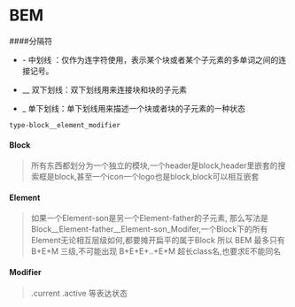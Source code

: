# BEM

####分隔符

* \-   中划线 ：仅作为连字符使用，表示某个块或者某个子元素的多单词之间的连接记号。

* __  双下划线：双下划线用来连接块和块的子元素

* _   单下划线：单下划线用来描述一个块或者块的子元素的一种状态

`type-block__element_modifier`


#### Block 

> 所有东西都划分为一个独立的模块,一个header是block,header里嵌套的搜索框是block,甚至一个icon一个logo也是block,block可以相互嵌套



#### Element

> 如果一个Element-son是另一个Element-father的子元素,
那么写法是 Block__Element-father__Element-son_Modifer,一个Block下的所有Element无论相互层级如何,都要摊开扁平的属于Block
所以 BEM 最多只有 B+E+M 三级,不可能出现 B+E+E+..+E+M 超长class名,也要求E不能同名


#### Modifier

>  .current .active 等表达状态



